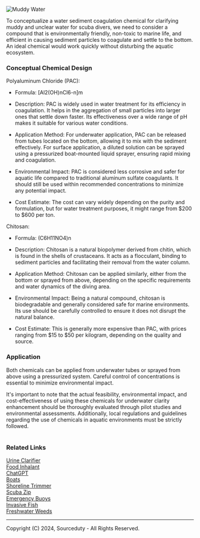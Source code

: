 ![Muddy Water](https://github.com/sourceduty/Sediment_Coagulation/assets/123030236/a0ec9cfa-16ef-49df-a9a1-51ee3154572c)

To conceptualize a water sediment coagulation chemical for clarifying muddy and unclear water for scuba divers, we need to consider a compound that is environmentally friendly, non-toxic to marine life, and efficient in causing sediment particles to coagulate and settle to the bottom. An ideal chemical would work quickly without disturbing the aquatic ecosystem.

### Conceptual Chemical Design

Polyaluminum Chloride (PAC):

- Formula: [Al2(OH)nCl6-n]m

- Description: PAC is widely used in water treatment for its efficiency in coagulation. It helps in the aggregation of small particles into larger ones that settle down faster. Its effectiveness over a wide range of pH makes it suitable for various water conditions.

- Application Method: For underwater application, PAC can be released from tubes located on the bottom, allowing it to mix with the sediment effectively. For surface application, a diluted solution can be sprayed using a pressurized boat-mounted liquid sprayer, ensuring rapid mixing and coagulation.

- Environmental Impact: PAC is considered less corrosive and safer for aquatic life compared to traditional aluminum sulfate coagulants. It should still be used within recommended concentrations to minimize any potential impact.

- Cost Estimate: The cost can vary widely depending on the purity and formulation, but for water treatment purposes, it might range from $200 to $600 per ton.

Chitosan:

- Formula: (C6H11NO4)n

- Description: Chitosan is a natural biopolymer derived from chitin, which is found in the shells of crustaceans. It acts as a flocculant, binding to sediment particles and facilitating their removal from the water column.

- Application Method: Chitosan can be applied similarly, either from the bottom or sprayed from above, depending on the specific requirements and water dynamics of the diving area.

- Environmental Impact: Being a natural compound, chitosan is biodegradable and generally considered safe for marine environments. Its use should be carefully controlled to ensure it does not disrupt the natural balance.

- Cost Estimate: This is generally more expensive than PAC, with prices ranging from $15 to $50 per kilogram, depending on the quality and source.

### Application

Both chemicals can be applied from underwater tubes or sprayed from above using a pressurized system. Careful control of concentrations is essential to minimize environmental impact.

It's important to note that the actual feasibility, environmental impact, and cost-effectiveness of using these chemicals for underwater clarity enhancement should be thoroughly evaluated through pilot studies and environmental assessments. Additionally, local regulations and guidelines regarding the use of chemicals in aquatic environments must be strictly followed.

#
### Related Links

[Urine Clarifier](https://github.com/sourceduty/Urine_Clarifier)
<br>
[Food Inhalant](https://github.com/sourceduty/Food_Inhalant)
<br>
[ChatGPT](https://github.com/sourceduty/ChatGPT)
<br>
[Boats](https://github.com/sourceduty/Boats)
<br>
[Shoreline Trimmer](https://github.com/sourceduty/Shoreline_Trimmer)
<br>
[Scuba Zip](https://github.com/sourceduty/Scuba_Zip)
<br>
[Emergency Buoys](https://github.com/sourceduty/Emergency_Buoys)
<br>
[Invasive Fish](https://github.com/sourceduty/Invasive_Fish)
<br>
[Freshwater Weeds](https://github.com/sourceduty/Freshwater_Weeds)

***
Copyright (C) 2024, Sourceduty - All Rights Reserved.
